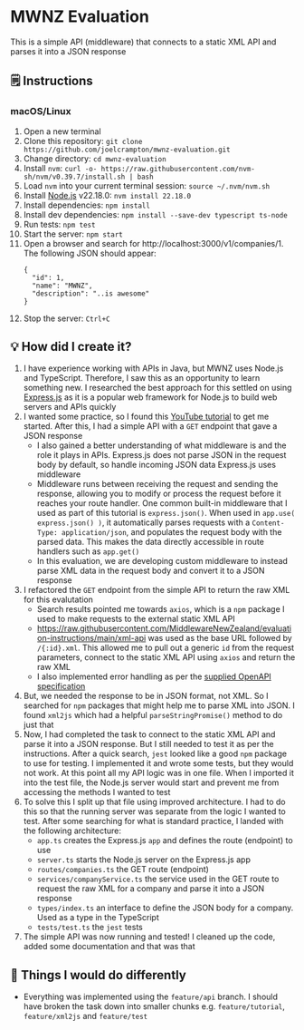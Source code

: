 # MWNZ Evaluation
This is a simple API (middleware) that connects to a static XML API and parses it into a JSON response

## :spiral_notepad: Instructions
### macOS/Linux
1. Open a new terminal
2. Clone this repository: `git clone https://github.com/joelcrampton/mwnz-evaluation.git`
3. Change directory: `cd mwnz-evaluation`
4. Install `nvm`: `curl -o- https://raw.githubusercontent.com/nvm-sh/nvm/v0.39.7/install.sh | bash`
5. Load `nvm` into your current terminal session: `source ~/.nvm/nvm.sh`
6. Install [Node.js](https://nodejs.org/en) v22.18.0: `nvm install 22.18.0`
7. Install dependencies: `npm install`
8. Install dev dependencies: `npm install --save-dev typescript ts-node`
9. Run tests: `npm test`
10. Start the server: `npm start`
11. Open a browser and search for http://localhost:3000/v1/companies/1. The following JSON should appear:
    ```
    {
      "id": 1,
      "name": "MWNZ",
      "description": "..is awesome"
    }
    ```
12. Stop the server: `Ctrl+C`

## :bulb: How did I create it?
1. I have experience working with APIs in Java, but MWNZ uses Node.js and TypeScript. Therefore, I saw this as an opportunity to learn something new. I researched the best approach for this settled on using [Express.js](https://expressjs.com/) as it is a popular web framework for Node.js to build web servers and APIs quickly
2. I wanted some practice, so I found this [YouTube tutorial](https://www.youtube.com/watch?v=-MTSQjw5DrM) to get me started. After this, I had a simple API with a `GET` endpoint that gave a JSON response
    - I also gained a better understanding of what middleware is and the role it plays in APIs. Express.js does not parse JSON in the request body by default, so handle incoming JSON data Express.js uses middleware
    - Middleware runs between receiving the request and sending the response, allowing you to modify or process the request before it reaches your route handler. One common built-in middleware that I used as part of this tutorial is `express.json()`. When used in `app.use( express.json() )`, it automatically parses requests with a `Content-Type: application/json`, and populates the request body with the parsed data. This makes the data directly accessible in route handlers such as `app.get()`
    - In this evaluation, we are developing custom middleware to instead parse XML data in the request body and convert it to a JSON response
3. I refactored the `GET` endpoint from the simple API to return the raw XML for this evalutation
    - Search results pointed me towards `axios`, which is a `npm` package I used to make requests to the external static XML API
    - https://raw.githubusercontent.com/MiddlewareNewZealand/evaluation-instructions/main/xml-api was used as the base URL followed by `/{:id}.xml`. This allowed me to pull out a generic `id` from the request parameters, connect to the static XML API using `axios` and return the raw XML
    - I also implemented error handling as per the [supplied OpenAPI specification](https://github.com/MiddlewareNewZealand/evaluation-instructions/blob/main/openapi-companies.yaml)
5. But, we needed the response to be in JSON format, not XML. So I searched for `npm` packages that might help me to parse XML into JSON. I found `xml2js` which had a helpful `parseStringPromise()` method to do just that
6. Now, I had completed the task to connect to the static XML API and parse it into a JSON response. But I still needed to test it as per the instructions. After a quick search, `jest` looked like a good `npm` package to use for testing. I implemented it and wrote some tests, but they would not work. At this point all my API logic was in one file. When I imported it into the test file, the Node.js server would start and prevent me from accessing the methods I wanted to test
7. To solve this I split up that file using improved architecture. I had to do this so that the running server was separate from the logic I wanted to test. After some searching for what is standard practice, I landed with the following architecture:
    - `app.ts` creates the Express.js `app` and defines the route (endpoint) to use
    - `server.ts` starts the Node.js server on the Express.js app
    - `routes/companies.ts` the GET route (endpoint)
    - `services/companyService.ts` the service used in the GET route to request the raw XML for a company and parse it into a JSON response
    - `types/index.ts` an interface to define the JSON body for a company. Used as a type in the TypeScript
    - `tests/test.ts` the `jest` tests
8. The simple API was now running and tested! I cleaned up the code, added some documentation and that was that

## :repeat: Things I would do differently
- Everything was implemented using the `feature/api` branch. I should have broken the task down into smaller chunks e.g. `feature/tutorial`, `feature/xml2js` and `feature/test`
